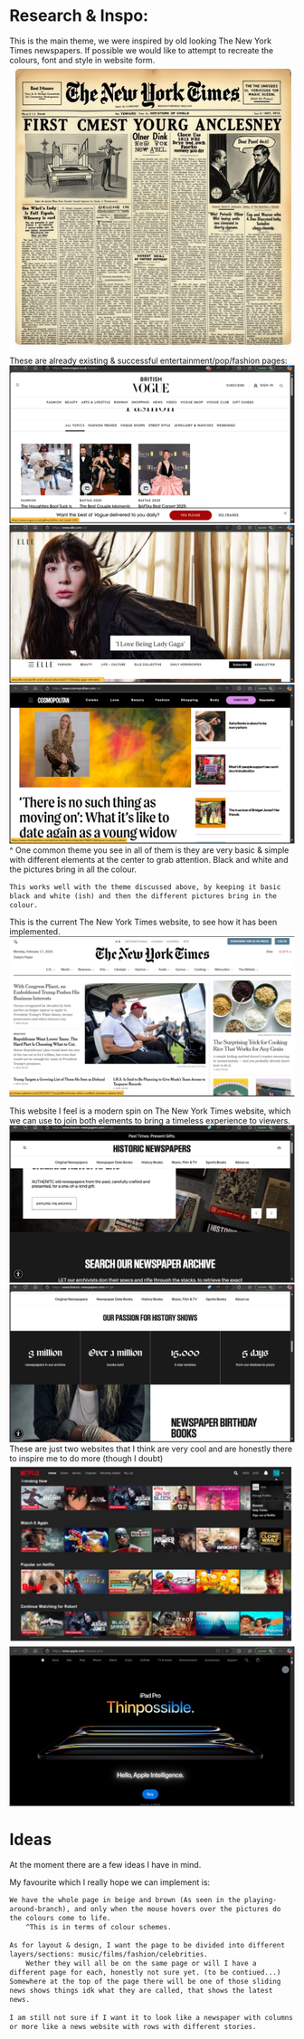 # Research & Inspo:

This is the main theme, we were inspired by old looking The New York Times newspapers. If possible we would like to attempt to recreate the colours, font and style in website form.
![alt text](<Screenshot 2025-02-17 201745.png>) 
These are already existing & successful entertainment/pop/fashion pages:
![alt text](<Screenshot 2025-02-17 201940.png>) 
![alt text](<Screenshot 2025-02-17 202006.png>) 
![alt text](<Screenshot 2025-02-17 202102.png>)
^ One common theme you see in all of them is they are very basic & simple with different elements at the center to grab attention. Black and white and the pictures bring in all the colour.

    This works well with the theme discussed above, by keeping it basic black and white (ish) and then the different pictures bring in the colour.
This is the current The New York Times website, to see how it has been implemented.
![alt text](<Screenshot 2025-02-17 201240.png>) 

This website I feel is a modern spin on The New York Times website, which we can use to join both elements to bring a timeless experience to viewers.
![alt text](<Screenshot 2025-02-17 201613.png>) 
![alt text](<Screenshot 2025-02-17 201630.png>) 
These are just two websites that I think are very cool and are honestly there to inspire me to do more (though I doubt)
![alt text](<Screenshot 2025-02-17 201921.png>) 
![alt text](<Screenshot 2025-02-17 202120.png>)

# Ideas

At the moment there are a few ideas I have in mind.

My favourite which I really hope we can implement is:

    We have the whole page in beige and brown (As seen in the playing-around-branch), and only when the mouse hovers over the pictures do the colours come to life.
        ^This is in terms of colour schemes.
    
    As for layout & design, I want the page to be divided into different layers/sections: music/films/fashion/celebrities.
        Wether they will all be on the same page or will I have a different page for each, honestly not sure yet. (to be contiued...)
    Somewhere at the top of the page there will be one of those sliding news shows things idk what they are called, that shows the latest news.

    I am still not sure if I want it to look like a newspaper with columns or more like a news website with rows with different stories.